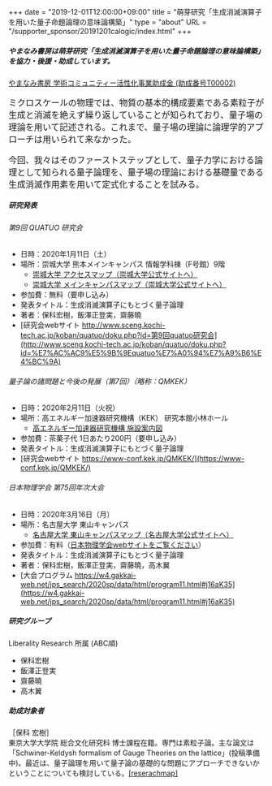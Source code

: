 +++
date = "2019-12-01T12:00:00+09:00"
title = "萌芽研究「生成消滅演算子を用いた量子命題論理の意味論構築」"
type = "about"
URL = "/supporter_sponsor/20191201calogic/index.html"
+++


##### やまなみ書房は萌芽研究「生成消滅演算子を用いた量子命題論理の意味論構築」を協力・後援・助成しています。


[やまなみ書房 学術コミュニティー活性化事業助成金 (助成番号T00002)](/grants/)


<span style="font-size: 120%;">
<p>ミクロスケールの物理では、物質の基本的構成要素である素粒子が生成と消滅を絶えず繰り返していることが知られており、量子場の理論を用いて記述される。これまで、量子場の理論に論理学的アプローチは用いられて来なかった。</p>
<p>今回、我々はそのファーストステップとして、量子力学における論理として知られる量子論理を、量子場の理論における基礎量である生成消滅作用素を用いて定式化することを試みる。</p></span>


##### 研究発表

###### 第9回 QUATUO 研究会

* 日時：2020年1月11日（土）
* 場所：崇城大学 熊本メインキャンパス 情報学科棟（F号館）9階
    * [崇城大学 アクセスマップ（崇城大学公式サイトへ）](https://www.sojo-u.ac.jp/access/)
    * [崇城大学 メインキャンパスマップ（崇城大学公式サイトへ）](https://www.sojo-u.ac.jp/access/campus/)
* 参加費：無料（要申し込み）
* 発表タイトル：生成消滅演算子にもとづく量子論理
* 著者：保科宏樹，飯澤正登実，齋藤曉
* [研究会webサイト http://www.sceng.kochi-tech.ac.jp/koban/quatuo/doku.php?id=第9回quatuo研究会](http://www.sceng.kochi-tech.ac.jp/koban/quatuo/doku.php?id=%E7%AC%AC9%E5%9B%9Equatuo%E7%A0%94%E7%A9%B6%E4%BC%9A)

###### 量子論の諸問題と今後の発展（第7回）（略称：QMKEK）

* 日時：2020年2月11日（火祝）
* 場所：高エネルギー加速器研究機構（KEK） 研究本館小林ホール
    * [高エネルギー加速器研究機構 施設案内図](https://www.kek.jp/ja/ForResearcher/KEKMap/map/)
* 参加費：茶菓子代 1日あたり200円（要申し込み）
* 発表タイトル：生成消滅演算子にもとづく量子論理
* [研究会webサイト https://www-conf.kek.jp/QMKEK/](https://www-conf.kek.jp/QMKEK/)


###### 日本物理学会 第75回年次大会

* 日時：2020年3月16日（月）
* 場所：名古屋大学 東山キャンパス
    * [名古屋大学 東山キャンパスマップ（名古屋大学公式サイトへ）](http://www.nagoya-u.ac.jp/access-map/index.html)
* 参加費：有料（[日本物理学会webサイトをご覧ください](https://www.jps.or.jp/activities/meetings/gaiyou.php)）
* 発表タイトル：生成消滅演算子にもとづく量子論理
* 著者：保科宏樹，飯澤正登実，齋藤曉，高木翼
* [大会プログラム https://w4.gakkai-web.net/jps_search/2020sp/data/html/program11.html#j16aK35](https://w4.gakkai-web.net/jps_search/2020sp/data/html/program11.html#j16aK35)


##### 研究グループ

Liberality Research 所属 (ABC順)

* 保科宏樹
* 飯澤正登実
* 齋藤曉
* 高木翼


##### 助成対象者

［保科 宏樹］<BR>
東京大学大学院 総合文化研究科 博士課程在籍。専門は素粒子論。主な論文は「Schwiner-Keldysh formalism of Gauge Theories on the lattice」(投稿準備中)。最近は、量子論理を用いて量子論の基礎的な問題にアプローチできないかということについても検討している。[[reserachmap]](https://researchmap.jp/hfoahs/)
